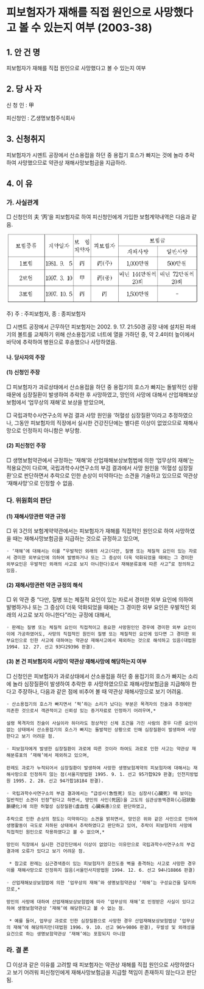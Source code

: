 # 피보험자가 재해를 직접 원인으로 사망했다고 볼 수 있는지 여부 (2003-38)


## 1. 안 건 명
피보험자가 재해를 직접 원인으로 사망했다고 볼 수 있는지 여부

## 2. 당 사 자

신 청 인 : 甲

피신청인 : 乙생명보험주식회사

## 3. 신청취지

피보험자가 시멘트 공장에서 산소용접을 하던 중 용접기 호스가 빠지는 것에 놀라 추락하여 사망했으므로 약관상 재해사망보험금을 지급하라.

## 4. 이   유

### 가. 사실관계

□ 신청인의 夫 ‘丙’을 피보험자로 하여 피신청인에게 가입한 보험계약내역은 다음과 같음.


![alt image](https://raw.githubusercontent.com/aijinet/bodoc-claim-contents/master/contents/images/93_1.PNG)


<!--

보험종류
계약일자
보  험
계약자
피보험자
보험금
재해사망
일반사망
1보험
1981. 9.  5
丙
丙(주)
1,000만원
500만원
2보험
1997. 3. 10
甲
丙(종)
매년 144만원씩
20회
매년 72만원씩
20회
3보험
1997. 10. 5
丙
丙
1,500만원
-
-->
주) 주 : 주피보험자, 종 : 종피보험자

□ 시멘트 공장에서 근무하던 피보험자는 2002. 9. 17. 21:50경 공장 내에 설치된 파쇄기의 볼트를 교체하기 위해 산소용접기로 너트에 열을 가하던 중, 약 2.4미터 높이에서 바닥에 추락하여 병원으로 후송했으나 사망하였음.

#### 나. 당사자의 주장

#### (1) 신청인 주장

□ 피보험자가 과로상태에서 산소용접을 하던 중 용접기의 호스가 빠지는 돌발적인 상황 때문에 심장질환이 발생하여 추락한 후 사망하였고, 망인의 사망에 대해서 산업재해보상보험에서 ‘업무상의 재해’로 보상을 받았으며,

□ 국립과학수사연구소의 부검 결과 사망 원인을 ‘허혈성 심장질환’이라고 추정하였으나, 그동안 피보험자의 직장에서 실시한 건강진단에는 별다른 이상이 없었으므로 재해사망으로 인정하지 아니함은 부당함.


#### (2) 피신청인 주장

□ 생명보험약관에서 규정하는 ‘재해’와 산업재해보상보험법에 의한 ‘업무상의 재해’는 적용요건이 다르며, 국립과학수사연구소의 부검 결과에서 사망 원인을 ‘허혈성 심장질환’으로 판단하면서 추락으로 인한 손상이 미약하다는 소견을 기술하고 있으므로 약관상 ‘재해사망’으로 인정할 수 없음.




### 다. 위원회의 판단

#### (1) 재해사망관련 약관 규정

□ 위 3건의 보험계약약관에서는 피보험자가 재해를 직접적인 원인으로 하여 사망하였을 때는 재해사망보험금을 지급하는 것으로 규정하고 있으며,

    ◦ ‘재해’에 대해서는 이를 “우발적인 외래의 사고(다만, 질병 또는 체질적 요인이 있는 자로서 경미한 외부요인에 의하여 발병하거나 또는 그 증상이 더욱 악화되었을 때에는 그 경미한 외부요인은 우발적인 외래의 사고로 보지 아니한다)로서 재해분류표에 따른 사고”로 정의하고 있음.


#### (2) 재해사망관련 약관 규정의 해석

□ 위 약관 중 “다만, 질병 또는 체질적 요인이 있는 자로서 경미한 외부 요인에 의하여 발병하거나 또는 그 증상이 더욱 악화되었을 때에는 그 경미한 외부 요인은 우발적인 외래의 사고로 보지 아니한다”라는 규정에 대해서,

    ◦ 판례는 질병 또는 체질적 요인이 직접적이고 중요한 사망원인인 경우에 경미한 외부 요인이 이에 가공하였어도, 사망의 직접적인 원인이 질병 또는 체질적인 요인에 있다면 그 경미한 외부요인으로 인한 사고에 대하여는 약관상 재해사고에서 제외하는 것으로 해석하고 있음(대법원 1994. 12. 27. 선고 93다29396 판결).

#### (3) 본 건 피보험자의 사망이 약관상 재해사망에 해당하는지 여부

□ 신청인은 피보험자가 과로상태에서 산소용접을 하던 중 용접기의 호스가 빠지는 소리에 놀라 심장질환이 발생하여 추락한 후 사망하였으므로 재해사망보험금을 지급해야 한다고 주장하나, 다음과 같은 점에 비추어 볼 때 약관상 재해사망으로 보기 어려움.

    ◦ 산소용접기의 호스가 빠지면서 ‘퍽’하는 소리가 났다는 부분은 목격자의 진술과 추정에만 의존한 것으로서 객관적이고 신뢰성 있는 증거자료로 인정하기 어려우며,*

    설령 목격자의 진술이 사실이라 하더라도 정상적인 신체 조건을 가진 사람의 경우 다른 요인이 없는 상태에서 산소용접기의 호스가 빠지는 돌발적인 상황으로 인해 심장질환이 발생하여 사망한다고 보기 어려운 점.

    ◦ 피보험자에게 발생한 심장질환이 과로에 따른 것이라 하여도 과로로 인한 사고는 약관상 재해분류표의 ‘재해’에서 제외하고 있으며,

    판례도 과로가 누적되어서 심장질환이 발생하여 사망한 생명보험계약의 피보험자에 대해서는 재해사망으로 인정하지 않는 점(서울지방법원 1995. 9. 1. 선고 95가합929 판결; 인천지방법원 1995. 2. 28. 선고 94가합18184 판결).

    ◦ 국립과학수사연구소의 부검 결과에서는 “급성사(急性死) 또는 심장사(心臟死) 때 보이는 일반적인 소견이 인정”된다고 하면서, 망인의 사인(死因)을 고도의 심관상동맥경화(心冠狀動脈硬化)에 의한 허혈성 심장질환(虛血性 心臟疾患)으로 판단하였고,

    추락으로 인한 손상의 정도는 미약하다는 소견을 밝히면서, 망인은 위와 같은 사인으로 인하여 생명활동이 극도로 저하된 상태에서 추락하였다고 판단하고 있어, 추락이 피보험자의 사망에 직접적인 원인으로 작용하였다고 볼 수 없으며,*

    망인이 직장에서 실시한 건강진단에서 이상이 없었다는 이유만으로 국립과학수사연구소의 부검 결과에 오류가 있다고 보기 어려운 점.

     * 참고로 판례는 심근경색증이 있는 피보험자가 운전도중 벽을 충격하는 사고로 사망한 경우 이를 재해사망으로 인정하지 않음(서울민사지방법원 1994. 12. 6. 선고 94나18866 판결)

    ◦ 산업재해보상보험법에 의한 ‘업무상의 재해’와 생명보험약관상 ‘재해’는 구성요건을 달리하므로,*

    망인의 사망에 대하여 산업재해보상보험법에 따라 ‘업무상의 재해’로 인정받은 사실이 있다고 하여 생명보험약관상 ‘재해’에 해당한다고 볼 수 없는 점.

     * 예를 들어, 업무상 과로로 인한 심장질환으로 사망한 경우 산업재해보상보험법상 ‘업무상의 재해’에 해당하지만(대법원 1996. 9. 10. 선고 96누9806 판결), 우발성 및 외래성을 요건으로 하는 생명보험약관상 ‘재해’에는 포함되지 아니함

### 라. 결  론

□ 이상과 같은 이유를 고려할 때 피보험자는 약관상 재해를 직접 원인으로 사망하였다고 보기 어려워 피신청인에게 재해사망보험금을 지급할 책임이 존재하지 않는다고 판단됨.

